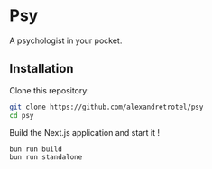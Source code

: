# Psy

A psychologist in your pocket.

## Installation

Clone this repository:

```bash
git clone https://github.com/alexandretrotel/psy
cd psy
```

Build the Next.js application and start it !

```bash
bun run build
bun run standalone
```
